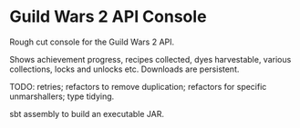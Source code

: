 # Guild Wars 2 API Console

Rough cut console for the Guild Wars 2 API.

Shows achievement progress, recipes collected, dyes harvestable, various collections, locks and unlocks etc. Downloads are persistent.

TODO: retries; refactors to remove duplication; refactors for specific unmarshallers; type tidying.

sbt assembly to build an executable JAR.
